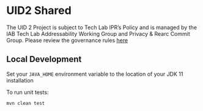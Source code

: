 # UID2 Shared

The UID 2 Project is subject to Tech Lab IPR’s Policy and is managed by the IAB Tech Lab Addressability Working Group and Privacy & Rearc Commit Group. Please review the governance rules [here](https://github.com/IABTechLab/uid2-core/blob/master/Software%20Development%20and%20Release%20Procedures.md)

## Local Development

Set your `JAVA_HOME` environment variable to the location of your JDK 11 installation

To run unit tests:

```
mvn clean test
```